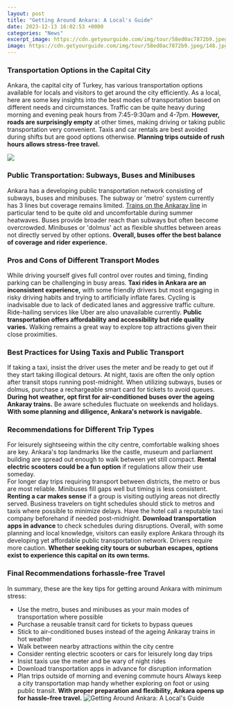 ```yaml
---
layout: post
title: "Getting Around Ankara: A Local's Guide"
date: 2023-12-13 16:02:53 +0000
categories: "News"
excerpt_image: https://cdn.getyourguide.com/img/tour/58ed0ac7872b9.jpeg/148.jpg
image: https://cdn.getyourguide.com/img/tour/58ed0ac7872b9.jpeg/148.jpg
---
```


### Transportation Options in the Capital City
Ankara, the capital city of Turkey, has various transportation options available for locals and visitors to get around the city efficiently. As a local, here are some key insights into the best modes of transportation based on different needs and circumstances. 
Traffic can be quite heavy during morning and evening peak hours from 7:45-9:30am and 4-7pm. **However, roads are surprisingly empty** at other times, making driving or taking public transportation very convenient. Taxis and car rentals are best avoided during shifts but are good options otherwise. **Planning trips outside of rush hours allows stress-free travel.**  

![](https://blog.radissonblu.com/wp-content/uploads/2015/04/Ankara-city.jpg)
### Public Transportation: Subways, Buses and Minibuses
Ankara has a developing public transportation network consisting of subways, buses and minibuses. The subway or 'metro' system currently has 3 lines but coverage remains limited. [Trains on the Ankaray line](https://pagetimes.github.io/2024-01-10-ud30c-ud0a4-uc2a4-ud0c4-uc5ec-ud589-uc815-ubcf4/) in particular tend to be quite old and uncomfortable during summer heatwaves. Buses provide broader reach than subways but often become overcrowded. Minibuses or 'dolmus' act as flexible shuttles between areas not directly served by other options. **Overall, buses offer the best balance of coverage and rider experience.**  
### Pros and Cons of Different Transport Modes
While driving yourself gives full control over routes and timing, finding parking can be challenging in busy areas. **Taxi rides in Ankara are an inconsistent experience,** with some friendly drivers but most engaging in risky driving habits and trying to artificially inflate fares. Cycling is inadvisable due to lack of dedicated lanes and aggressive traffic culture. Ride-hailing services like Uber are also unavailable currently. **Public transportation offers affordability and accessibility but ride quality varies.** Walking remains a great way to explore top attractions given their close proximities. 
### Best Practices for Using Taxis and Public Transport  
If taking a taxi, insist the driver uses the meter and be ready to get out if they start taking illogical detours. At night, taxis are often the only option after transit stops running post-midnight. When utilizing subways, buses or dolmus, purchase a rechargeable smart card for tickets to avoid queues. **During hot weather, opt first for air-conditioned buses over the ageing Ankaray trains.** Be aware schedules fluctuate on weekends and holidays. **With some planning and diligence, Ankara's network is navigable.**
### Recommendations for Different Trip Types
For leisurely sightseeing within the city centre, comfortable walking shoes are key. Ankara's top landmarks like the castle, museum and parliament building are spread out enough to walk between yet still compact. **Rental electric scooters could be a fun option** if regulations allow their use someday.  
For longer day trips requiring transport between districts, the metro or bus are most reliable. Minibuses fill gaps well but timing is less consistent. **Renting a car makes sense** if a group is visiting outlying areas not directly served. 
Business travelers on tight schedules should stick to metros and taxis where possible to minimize delays. Have the hotel call a reputable taxi company beforehand if needed post-midnight. **Download transportation apps in advance** to check schedules during disruptions.
Overall, with some planning and local knowledge, visitors can easily explore Ankara through its developing yet affordable public transportation network. Drivers require more caution. **Whether seeking city tours or suburban escapes, options exist to experience this capital on its own terms.**
### Final Recommendations forhassle-free Travel
In summary, these are the key tips for getting around Ankara with minimum stress:
- Use the metro, buses and minibuses as your main modes of transportation where possible 
- Purchase a reusable transit card for tickets to bypass queues
- Stick to air-conditioned buses instead of the ageing Ankaray trains in hot weather
- Walk between nearby attractions within the city centre
- Consider renting electric scooters or cars for leisurely long day trips
- Insist taxis use the meter and be wary of night rides
- Download transportation apps in advance for disruption information
- Plan trips outside of morning and evening commute hours 
Always keep a city transportation map handy whether exploring on foot or using public transit. **With proper preparation and flexibility, Ankara opens up for hassle-free travel.**
![Getting Around Ankara: A Local's Guide](https://cdn.getyourguide.com/img/tour/58ed0ac7872b9.jpeg/148.jpg)